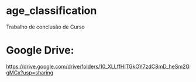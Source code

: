 # age_classification
 Trabalho de conclusão de Curso 


# Google Drive:
 https://drive.google.com/drive/folders/10_XLLffHITGkOY7zdC8mD_heSm2GgMCx?usp=sharing
